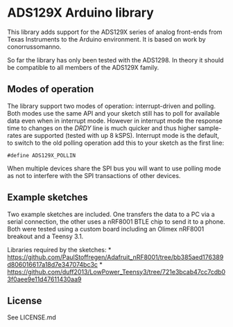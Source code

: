 # ADS129X Arduino library

This library adds support for the ADS129X series of analog front-ends from Texas Instruments to the Arduino environment. It is based on work by conorrussomanno.

So far the library has only been tested with the ADS1298. In theory it should be compatible to all members of the ADS129X family.

## Modes of operation

The library support two modes of operation: interrupt-driven and polling. Both modes use the same API and your sketch still has to poll for available data even when in interrupt mode. However in interrupt mode the response time to changes on the *DRDY* line is much quicker and thus higher sample-rates are supported (tested with up 8 kSPS). Interrupt mode is the default, to switch to the old polling operation add this to your sketch as the first line:

```arduino
#define ADS129X_POLLIN
```

When multiple devices share the SPI bus you will want to use polling mode as not to interfere with the SPI transactions of other devices.

## Example sketches

Two example sketches are included. One transfers the data to a PC via a serial connection, the other uses a nRF8001 BTLE chip to send it to a phone. Both were tested using a custom board including an Olimex nRF8001 breakout and a Teensy 3.1.

Libraries required by the sketches:
	* https://github.com/PaulStoffregen/Adafruit_nRF8001/tree/bb385aed176389d806016617a18d7e347074bc3c
	* https://github.com/duff2013/LowPower_Teensy3/tree/721e3bcab47cc7cdb03f0aee9e11d47611430aa9

License
-------

See LICENSE.md
